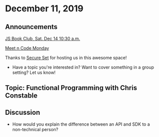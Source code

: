 # December 11, 2019

## Announcements

[JS Book Club, Sat. Dec 14 10:30 a.m.](https://www.meetup.com/Bootcampers-Collective/events/xnwtlryzqbsb/)

[Meet n Code Monday](https://www.meetup.com/Bootcampers-Collective/events/wzwwlryzqbvb/)

Thanks to [Secure Set](http://go.secureset.com) for hosting us in this awesome space!


- Have a topic you're interested in? Want to cover something in a group setting? Let us know!

## Topic: Functional Programming with Chris Constable

## Discussion

- How would you explain the difference between an API and SDK to a non-technical person?


